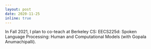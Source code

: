 ```yaml
---
layout: post
date: 2020-11-25
inline: true
---
```


In Fall 2021, I plan to co-teach at Berkeley CS: EECS225d: Spoken Language Processing: Human and Computational Models (with Gopala Anumachipalli).